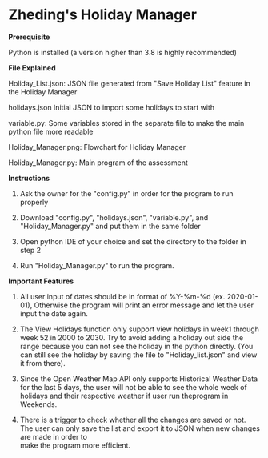 # Zheding's Holiday Manager

**Prerequisite**

Python is installed (a version higher than 3.8 is highly recommended)

**File Explained**

Holiday_List.json: JSON file generated from "Save Holiday List" feature in the Holiday Manager

holidays.json Initial JSON to import some holidays to start with 

variable.py: Some variables stored in the separate file to make the main python file more readable

Holiday_Manager.png: Flowchart for Holiday Manager

Holiday_Manager.py: Main program of the assessment

**Instructions**

1. Ask the owner for the "config.py" in order for the program to run properly

2. Download "config.py", "holidays.json", "variable.py", and "Holiday_Manager.py" and put them in the same folder

3. Open python IDE of your choice and set the directory to the folder in step 2

4. Run "Holiday_Manager.py" to run the program.

**Important Features**

1. All user input of dates should be in format of %Y-%m-%d (ex. 2020-01-01), Otherwise the program will print an error message and let the user input the date again.

2. The View Holidays function only support view holidays in week1 through week 52 in 2000 to 2030. Try to avoid adding a holiday out side the range because you can not
see the holiday in the python directly. (You can still see the holiday by saving the file to "Holiday_list.json" and view it from there).

3. Since the Open Weather Map API only supports Historical Weather Data for the last 5 days, the user will not be able to see the whole week of holidays and their 
respective weather if user run theprogram in Weekends.

4. There is a trigger to check whether all the changes are saved or not. The user can only save the list and export it to JSON when new changes are made in order to  
make the program more efficient.
